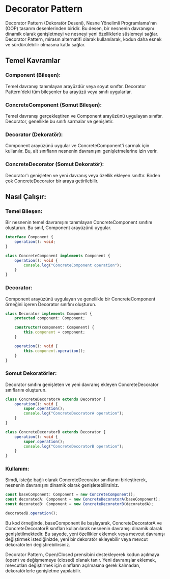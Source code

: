 # Decorator Pattern

Decorator Pattern (Dekoratör Deseni), Nesne Yönelimli Programlama'nın (OOP) tasarım desenlerinden biridir. Bu desen, bir nesnenin davranışını dinamik olarak genişletmeyi ve nesneyi yeni özelliklerle süslemeyi sağlar. Decorator Pattern, mirasın alternatifi olarak kullanılarak, kodun daha esnek ve sürdürülebilir olmasına katkı sağlar.

## Temel Kavramlar

### Component (Bileşen):
Temel davranışı tanımlayan arayüzdür veya soyut sınıftır. Decorator Pattern'deki tüm bileşenler bu arayüzü veya sınıfı uygularlar.

### ConcreteComponent (Somut Bileşen):
Temel davranışı gerçekleştiren ve Component arayüzünü uygulayan sınıftır. Decorator, genellikle bu sınıfı sarmalar ve genişletir.

### Decorator (Dekoratör):
Component arayüzünü uygular ve ConcreteComponent'i sarmak için kullanılır. Bu, alt sınıfların nesnenin davranışını genişletmelerine izin verir.

### ConcreteDecorator (Somut Dekoratör):
Decorator'ı genişleten ve yeni davranış veya özellik ekleyen sınıftır. Birden çok ConcreteDecorator bir araya getirilebilir.

## Nasıl Çalışır:
### Temel Bileşen:
Bir nesnenin temel davranışını tanımlayan ConcreteComponent sınıfını oluşturun. Bu sınıf, Component arayüzünü uygular.

```typescript
interface Component {
    operation(): void;
}

class ConcreteComponent implements Component {
    operation(): void {
        console.log("ConcreteComponent operation");
    }
}
```

### Decorator:
Component arayüzünü uygulayan ve genellikle bir ConcreteComponent örneğini içeren Decorator sınıfını oluşturun.

```typescript
class Decorator implements Component {
    protected component: Component;

    constructor(component: Component) {
        this.component = component;
    }

    operation(): void {
        this.component.operation();
    }
}
```

### Somut Dekoratörler:
Decorator sınıfını genişleten ve yeni davranış ekleyen ConcreteDecorator sınıflarını oluşturun.

```typescript
class ConcreteDecoratorA extends Decorator {
    operation(): void {
        super.operation();
        console.log("ConcreteDecoratorA operation");
    }
}

class ConcreteDecoratorB extends Decorator {
    operation(): void {
        super.operation();
        console.log("ConcreteDecoratorB operation");
    }
}
```

### Kullanım:
Şimdi, isteğe bağlı olarak ConcreteDecorator sınıflarını birleştirerek, nesnenin davranışını dinamik olarak genişletebilirsiniz.

```typescript
const baseComponent: Component = new ConcreteComponent();
const decoratedA: Component = new ConcreteDecoratorA(baseComponent);
const decoratedB: Component = new ConcreteDecoratorB(decoratedA);

decoratedB.operation();
```

Bu kod örneğinde, baseComponent ile başlayarak, ConcreteDecoratorA ve ConcreteDecoratorB sınıfları kullanılarak nesnenin davranışı dinamik olarak genişletilmektedir. Bu sayede, yeni özellikler eklemek veya mevcut davranışı değiştirmek istediğinizde, yeni bir dekoratör ekleyebilir veya mevcut dekoratörleri değiştirebilirsiniz.

Decorator Pattern, Open/Closed prensibini destekleyerek kodun açılmaya (open) ve değişmemeye (closed) olanak tanır. Yeni davranışlar eklemek, mevcutları değiştirmek için sınıfların açılmasına gerek kalmadan, dekoratörlerle genişletme yapılabilir.